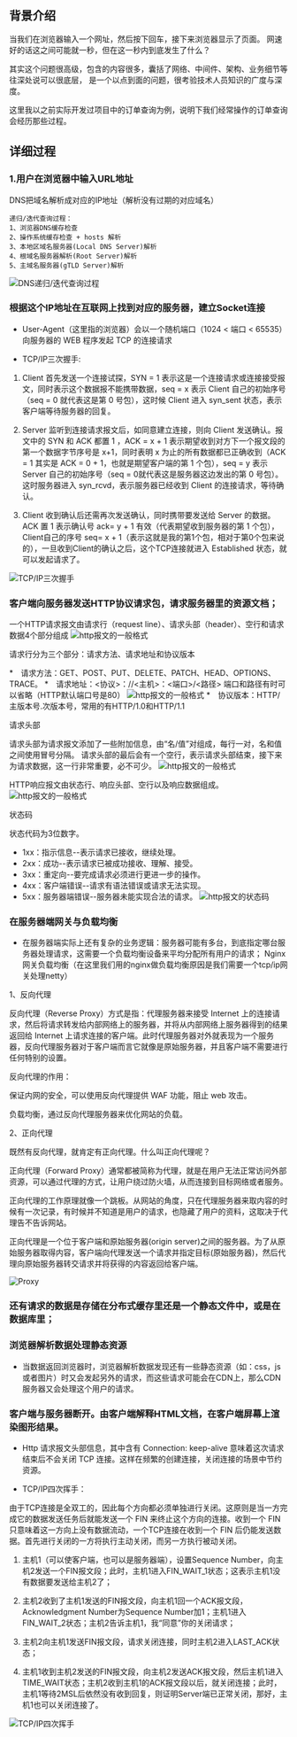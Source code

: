 ## 背景介绍
当我们在浏览器输入一个网址，然后按下回车，接下来浏览器显示了页面。
网速好的话这之间可能就一秒，但在这一秒内到底发生了什么？

其实这个问题很高级，包含的内容很多，囊括了网络、中间件、架构、业务细节等往深处说可以很底层，
是一个以点到面的问题，很考验技术人员知识的广度与深度。

这里我以之前实际开发过项目中的订单查询为例，说明下我们经常操作的订单查询会经历那些过程。

## 详细过程

### 1.用户在浏览器中输入URL地址
DNS把域名解析成对应的IP地址（解析没有过期的对应域名）

```
递归/迭代查询过程：
1、浏览器DNS缓存检查
2、操作系统缓存检查 + hosts 解析
3、本地区域名服务器(Local DNS Server)解析
4、根域名服务器解析(Root Server)解析
5、主域名服务器(gTLD Server)解析
```
![DNS递归/迭代查询过程](img/dns.png)
### 根据这个IP地址在互联网上找到对应的服务器，建立Socket连接
* User-Agent（这里指的浏览器）会以一个随机端口（1024 < 端口 < 65535）向服务器的 WEB 程序发起 TCP 的连接请求

* TCP/IP三次握手:
1. Client 首先发送一个连接试探，SYN = 1 表示这是一个连接请求或连接接受报文，同时表示这个数据报不能携带数据，seq = x 表示 Client 自己的初始序号（seq = 0 就代表这是第 0 号包），这时候 Client 进入 syn_sent 状态，表示客户端等待服务器的回复。

2. Server 监听到连接请求报文后，如同意建立连接，则向 Client 发送确认。报文中的 SYN 和 ACK 都置 1 ，ACK = x + 1 表示期望收到对方下一个报文段的第一个数据字节序号是 x+1，同时表明 x 为止的所有数据都已正确收到（ACK = 1 其实是 ACK = 0 + 1，也就是期望客户端的第 1 个包），seq = y 表示 Server 自己的初始序号（seq = 0就代表这是服务器这边发出的第 0 号包）。这时服务器进入 syn_rcvd，表示服务器已经收到 Client 的连接请求，等待确认。

3. Client 收到确认后还需再次发送确认，同时携带要发送给 Server 的数据。ACK 置 1 表示确认号 ack= y + 1 有效（代表期望收到服务器的第 1 个包），Client自己的序号 seq= x + 1（表示这就是我的第1个包，相对于第0个包来说的），一旦收到Client的确认之后，这个TCP连接就进入 Established 状态，就可以发起请求了。

![TCP/IP三次握手](img/tcp-1.png)

### 客户端向服务器发送HTTP协议请求包，请求服务器里的资源文档；
一个HTTP请求报文由请求行（request line）、请求头部（header）、空行和请求数据4个部分组成
![http报文的一般格式](img/http-3.png)

请求行分为三个部分：请求方法、请求地址和协议版本

*　请求方法：GET、POST、PUT、DELETE、PATCH、HEAD、OPTIONS、TRACE。
*　请求地址：<协议>：//<主机>：<端口>/<路径>
端口和路径有时可以省略（HTTP默认端口号是80）
![http报文的一般格式](img/http-1.png)
*　协议版本：HTTP/主版本号.次版本号，常用的有HTTP/1.0和HTTP/1.1

请求头部

请求头部为请求报文添加了一些附加信息，由“名/值”对组成，每行一对，名和值之间使用冒号分隔。
请求头部的最后会有一个空行，表示请求头部结束，接下来为请求数据，这一行非常重要，必不可少。
![http报文的一般格式](img/http-2.png)

HTTP响应报文由状态行、响应头部、空行以及响应数据组成。
![http报文的一般格式](img/http-5.png)

状态码

状态代码为3位数字。
* 1xx：指示信息--表示请求已接收，继续处理。
* 2xx：成功--表示请求已被成功接收、理解、接受。
* 3xx：重定向--要完成请求必须进行更进一步的操作。
* 4xx：客户端错误--请求有语法错误或请求无法实现。
* 5xx：服务器端错误--服务器未能实现合法的请求。
![http报文的状态码](img/http-4.png)

### 在服务器端网关与负载均衡

* 在服务器端实际上还有复杂的业务逻辑：服务器可能有多台，到底指定哪台服务器处理请求，这需要一个负载均衡设备来平均分配所有用户的请求；
Nginx网关负载均衡（在这里我们用的nginx做负载均衡原因是我们需要一个tcp/ip网关处理netty）

1、反向代理

反向代理（Reverse Proxy）方式是指：代理服务器来接受 Internet 上的连接请求，然后将请求转发给内部网络上的服务器，并将从内部网络上服务器得到的结果返回给 Internet 上请求连接的客户端。此时代理服务器对外就表现为一个服务器，反向代理服务器对于客户端而言它就像是原始服务器，并且客户端不需要进行任何特别的设置。

反向代理的作用：

保证内网的安全，可以使用反向代理提供 WAF 功能，阻止 web 攻击。

负载均衡，通过反向代理服务器来优化网站的负载。

2、正向代理

既然有反向代理，就肯定有正向代理。什么叫正向代理呢？

正向代理（Forward Proxy）通常都被简称为代理，就是在用户无法正常访问外部资源，可以通过代理的方式，让用户绕过防火墙，从而连接到目标网络或者服务。

正向代理的工作原理就像一个跳板。从网站的角度，只在代理服务器来取内容的时候有一次记录，有时候并不知道是用户的请求，也隐藏了用户的资料，这取决于代理告不告诉网站。

正向代理是一个位于客户端和原始服务器(origin server)之间的服务器。为了从原始服务器取得内容，客户端向代理发送一个请求并指定目标(原始服务器)，然后代理向原始服务器转交请求并将获得的内容返回给客户端。

![Proxy](img/nginx.png)
### 还有请求的数据是存储在分布式缓存里还是一个静态文件中，或是在数据库里；

### 浏览器解析数据处理静态资源
* 当数据返回浏览器时，浏览器解析数据发现还有一些静态资源（如：css，js或者图片）时又会发起另外的请求，而这些请求可能会在CDN上，那么CDN服务器又会处理这个用户的请求。



### 客户端与服务器断开。由客户端解释HTML文档，在客户端屏幕上渲染图形结果。
* Http 请求报文头部信息，其中含有 Connection: keep-alive 意味着这次请求结束后不会关闭 TCP 连接。这样在频繁的创建连接，关闭连接的场景中节约资源。

* TCP/IP四次挥手：

由于TCP连接是全双工的，因此每个方向都必须单独进行关闭。这原则是当一方完成它的数据发送任务后就能发送一个 FIN 来终止这个方向的连接。收到一个 FIN 只意味着这一方向上没有数据流动，一个TCP连接在收到一个 FIN 后仍能发送数据。首先进行关闭的一方将执行主动关闭，而另一方执行被动关闭。
1. 主机1（可以使客户端，也可以是服务器端），设置Sequence Number，向主机2发送一个FIN报文段；此时，主机1进入FIN_WAIT_1状态；这表示主机1没有数据要发送给主机2了；

2. 主机2收到了主机1发送的FIN报文段，向主机1回一个ACK报文段，Acknowledgment Number为Sequence Number加1；主机1进入FIN_WAIT_2状态；主机2告诉主机1，我“同意”你的关闭请求；

3. 主机2向主机1发送FIN报文段，请求关闭连接，同时主机2进入LAST_ACK状态；

4. 主机1收到主机2发送的FIN报文段，向主机2发送ACK报文段，然后主机1进入TIME_WAIT状态；主机2收到主机1的ACK报文段以后，就关闭连接；此时，主机1等待2MSL后依然没有收到回复，则证明Server端已正常关闭，那好，主机1也可以关闭连接了。

![TCP/IP四次挥手](img/tcp-2.png)